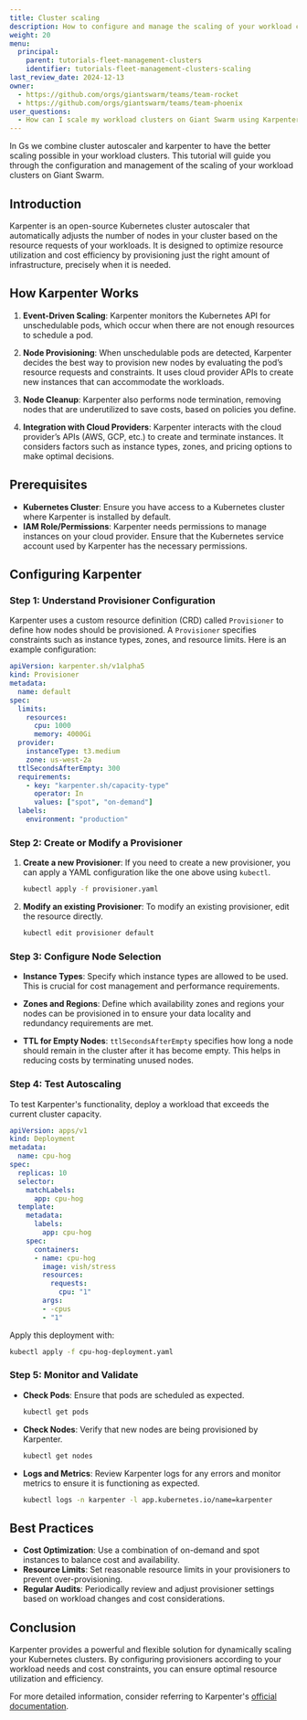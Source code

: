 ```yaml
---
title: Cluster scaling
description: How to configure and manage the scaling of your workload clusters on Giant Swarm.
weight: 20
menu:
  principal:
    parent: tutorials-fleet-management-clusters
    identifier: tutorials-fleet-management-clusters-scaling
last_review_date: 2024-12-13
owner:
  - https://github.com/orgs/giantswarm/teams/team-rocket
  - https://github.com/orgs/giantswarm/teams/team-phoenix
user_questions:
  - How can I scale my workload clusters on Giant Swarm using Karpenter and cluster autoscaler?
---
```


In Gs we combine cluster autoscaler and karpenter to have the better scaling possible in your workload clusters. This tutorial will guide you through the configuration and management of the scaling of your workload clusters on Giant Swarm.



## Introduction

Karpenter is an open-source Kubernetes cluster autoscaler that automatically adjusts the number of nodes in your cluster based on the resource requests of your workloads. It is designed to optimize resource utilization and cost efficiency by provisioning just the right amount of infrastructure, precisely when it is needed.

## How Karpenter Works

1. **Event-Driven Scaling**: Karpenter monitors the Kubernetes API for unschedulable pods, which occur when there are not enough resources to schedule a pod.

2. **Node Provisioning**: When unschedulable pods are detected, Karpenter decides the best way to provision new nodes by evaluating the pod’s resource requests and constraints. It uses cloud provider APIs to create new instances that can accommodate the workloads.

3. **Node Cleanup**: Karpenter also performs node termination, removing nodes that are underutilized to save costs, based on policies you define.

4. **Integration with Cloud Providers**: Karpenter interacts with the cloud provider’s APIs (AWS, GCP, etc.) to create and terminate instances. It considers factors such as instance types, zones, and pricing options to make optimal decisions.

## Prerequisites

- **Kubernetes Cluster**: Ensure you have access to a Kubernetes cluster where Karpenter is installed by default.
- **IAM Role/Permissions**: Karpenter needs permissions to manage instances on your cloud provider. Ensure that the Kubernetes service account used by Karpenter has the necessary permissions.

## Configuring Karpenter

### Step 1: Understand Provisioner Configuration

Karpenter uses a custom resource definition (CRD) called `Provisioner` to define how nodes should be provisioned. A `Provisioner` specifies constraints such as instance types, zones, and resource limits. Here is an example configuration:

```yaml
apiVersion: karpenter.sh/v1alpha5
kind: Provisioner
metadata:
  name: default
spec:
  limits:
    resources:
      cpu: 1000
      memory: 4000Gi
  provider:
    instanceType: t3.medium
    zone: us-west-2a
  ttlSecondsAfterEmpty: 300
  requirements:
    - key: "karpenter.sh/capacity-type"
      operator: In
      values: ["spot", "on-demand"]
  labels:
    environment: "production"
```

### Step 2: Create or Modify a Provisioner

1. **Create a new Provisioner**: If you need to create a new provisioner, you can apply a YAML configuration like the one above using `kubectl`.

   ```bash
   kubectl apply -f provisioner.yaml
   ```

2. **Modify an existing Provisioner**: To modify an existing provisioner, edit the resource directly.

   ```bash
   kubectl edit provisioner default
   ```

### Step 3: Configure Node Selection

- **Instance Types**: Specify which instance types are allowed to be used. This is crucial for cost management and performance requirements.

- **Zones and Regions**: Define which availability zones and regions your nodes can be provisioned in to ensure your data locality and redundancy requirements are met.

- **TTL for Empty Nodes**: `ttlSecondsAfterEmpty` specifies how long a node should remain in the cluster after it has become empty. This helps in reducing costs by terminating unused nodes.

### Step 4: Test Autoscaling

To test Karpenter's functionality, deploy a workload that exceeds the current cluster capacity.

```yaml
apiVersion: apps/v1
kind: Deployment
metadata:
  name: cpu-hog
spec:
  replicas: 10
  selector:
    matchLabels:
      app: cpu-hog
  template:
    metadata:
      labels:
        app: cpu-hog
    spec:
      containers:
      - name: cpu-hog
        image: vish/stress
        resources:
          requests:
            cpu: "1"
        args:
        - -cpus
        - "1"
```

Apply this deployment with:

```bash
kubectl apply -f cpu-hog-deployment.yaml
```

### Step 5: Monitor and Validate

- **Check Pods**: Ensure that pods are scheduled as expected.

  ```bash
  kubectl get pods
  ```

- **Check Nodes**: Verify that new nodes are being provisioned by Karpenter.

  ```bash
  kubectl get nodes
  ```

- **Logs and Metrics**: Review Karpenter logs for any errors and monitor metrics to ensure it is functioning as expected.

  ```bash
  kubectl logs -n karpenter -l app.kubernetes.io/name=karpenter
  ```

## Best Practices

- **Cost Optimization**: Use a combination of on-demand and spot instances to balance cost and availability.
- **Resource Limits**: Set reasonable resource limits in your provisioners to prevent over-provisioning.
- **Regular Audits**: Periodically review and adjust provisioner settings based on workload changes and cost considerations.

## Conclusion

Karpenter provides a powerful and flexible solution for dynamically scaling your Kubernetes clusters. By configuring provisioners according to your workload needs and cost constraints, you can ensure optimal resource utilization and efficiency.

For more detailed information, consider referring to Karpenter's [official documentation](https://karpenter.sh/docs/).
